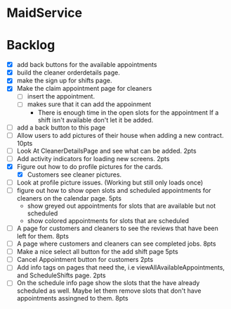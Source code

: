 # MaidService

# Backlog
- [X] add back buttons for the available appointments 
- [X] build the cleaner orderdetails page. 
- [X] make the sign up for shifts page. 
- [X]  Make the claim appointment page for cleaners 
	- [ ] insert the appointment. 
    - [ ] makes sure that it can add the appoinment
      - There is enough time in the open slots for the appointment If a shift isn't available don't let it be added. 
  - [ ] add a back button to this page
- [ ] Allow users to add pictures of their house when adding a new contract. 10pts
- [ ] Look At CleanerDetailsPage and see what can be added. 2pts 
- [ ] Add activity indicators for loading new screens. 2pts
- [X] Figure out how to do profile pictures for the cards. 
	- [X] Customers see cleaner pictures.
- [ ] Look at profile picture issues. (Working but still only loads once) 
- [ ] figure out how to show open slots and scheduled appointments for cleaners on the calendar page. 5pts
  - show greyed out appointments for slots that are available but not scheduled
  - show colored appointments for slots that are scheduled
- [ ] A page for customers and cleaners to see the reviews that have been left for them. 8pts
- [ ] A page where customers and cleaners can see completed jobs. 8pts
- [ ] Make a nice select all button for the add shift page 5pts
- [ ] Cancel Appointment button for customers 2pts
- [ ] Add info tags on pages that need the, i.e viewAllAvailableAppointments, and ScheduleShifts page. 2pts
- [ ] On the schedule info page show the slots that the have already scheduled as well. Maybe let them remove slots that don't have appointments assingned to them. 8pts
